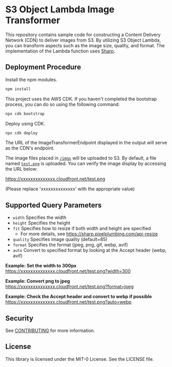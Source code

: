 # S3 Object Lambda Image Transformer

This repository contains sample code for constructing a Content Delivery Network (CDN) to deliver images from S3. By utilizing S3 Object Lambda, you can transform aspects such as the image size, quality, and format. The implementation of the Lambda function uses [Sharp](https://sharp.pixelplumbing.com/).

## Deployment Procedure

Install the npm modules.

```bash
npm install
```

This project uses the AWS CDK. If you haven't completed the bootstrap process, you can do so using the following command:

```bash
npx cdk bootstrap
```

Deploy using CDK.

```bash
npx cdk deploy
```

The URL of the ImageTransformerEndpoint displayed in the output will serve as the CDN's endpoint.

The image files placed in [`/imgs`](/imgs) will be uploaded to S3. By default, a file named [`test.png`](/imgs/test.png) is uploaded. You can verify the image display by accessing the URL below:

https://xxxxxxxxxxxxxx.cloudfront.net/test.png

(Please replace 'xxxxxxxxxxxxxx' with the appropriate value)

## Supported Query Parameters
- `width` Specifies the width
- `height` Specifies the height
- `fit` Specifies how to resize if both width and height are specified
  - For more details, see https://sharp.pixelplumbing.com/api-resize
- `quality` Specifies image quality (default=85)
- `format` Specifies the format (jpeg, png, gif, webp, avif)
- `auto` Convert to specified format by looking at the Accept header (webp, avif)

**Example: Set the width to 300px**
https://xxxxxxxxxxxxxx.cloudfront.net/test.png?width=300

**Example: Convert png to jpeg**
https://xxxxxxxxxxxxxx.cloudfront.net/test.png?format=jpeg

**Example: Check the Accept header and convert to webp if possible**
https://xxxxxxxxxxxxxx.cloudfront.net/test.png?auto=webp

## Security

See [CONTRIBUTING](CONTRIBUTING.md#security-issue-notifications) for more information.

## License

This library is licensed under the MIT-0 License. See the LICENSE file.

